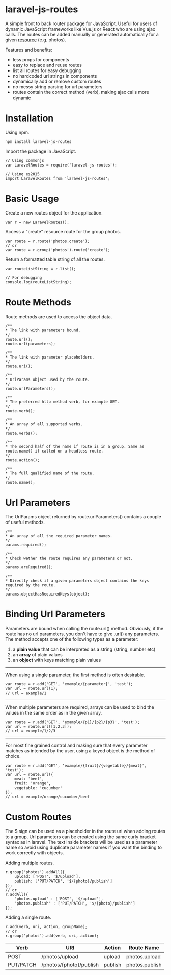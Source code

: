 # laravel-js-routes

A simple front to back router package for JavaScript. Useful for users of dynamic JavaScript frameworks like Vue.js or React who are using ajax calls. The routes can be added manually or generated automatically for a given [resource](https://laravel.com/docs/5.4/controllers#resource-controllers) (e.g. photos).

Features and benefits:
* less props for components
* easy to replace and reuse routes
* list all routes for easy debugging
* no hardcoded url strings in components
* dynamically add or remove custom routes
* no messy string parsing for url parameters
* routes contain the correct method (verb), making ajax calls more dynamic

# Installation
Using npm.
```
npm install laravel-js-routes
```

Import the package in JavaScript.
```
// Using commonjs
var LaravelRoutes = require('laravel-js-routes');

// Using es2015
import LaravelRoutes from 'laravel-js-routes';
```

# Basic Usage

Create a new routes object for the application.
```
var r = new LaravelRoutes();
```

Access a "create" resource route for the group photos.
```
var route = r.route('photos.create');
// or
var route = r.group('photos').route('create');
```

Return a formatted table string of all the routes.
```
var routeListString = r.list();

// For debugging
console.log(routeListString);
```

# Route Methods
Route methods are used to access the object data.

```
/**
* The link with parameters bound.
*/
route.url();
route.url(parameters);

/**
* The link with parameter placeholders.
*/
route.uri();

/**
* UrlParams object used by the route.
*/
route.urlParameters();

/**
* The preferred http method verb, for example GET.
*/
route.verb();

/**
* An array of all supported verbs.
*/
route.verbs();

/**
* The second half of the name if route is in a group. Same as route.name() if called on a headless route.
*/
route.action();

/**
* The full qualified name of the route.
*/
route.name();
```

# Url Parameters
The UrlParams object returned by route.urlParameters() contains a couple of useful methods.

```
/**
* An array of all the required parameter names.
*/
params.required();

/**
* Check wether the route requires any parameters or not.
*/
params.areRequired();

/**
* Directly check if a given parameters object contains the keys required by the route.
*/
params.objectHasRequiredKeys(object);
```


# Binding Url Parameters
Parameters are bound when calling the route.url() method. Obviously, if the route has no url parameters, you don't have to give .url() any parameters. The method accepts one of the following types as a parameter:

1. a **plain value** that can be interpreted as a string (string, number etc)
2. an **array** of plain values
3. an **object** with keys matching plain values


---
When using a single parameter, the first method is often desirable.
```
var route = r.add('GET', 'example/{parameter}', 'test');
var url = route.url(1);
// url = example/1
```
---
When multiple parameters are required, arrays can be used to bind the values in the same order as in the given array. 
```
var route = r.add('GET', 'example/{p1}/{p2}/{p3}', 'test');
var url = route.url([1,2,3]);
// url = example/1/2/3
```
---
For most fine grained control and making sure that every parameter matches as intended by the user, using a keyed object is the method of choice.
```
var route = r.add('GET', 'example/{fruit}/{vegetable}/{meat}', 'test');
var url = route.url({
    meat: 'beef',
    fruit: 'orange',
    vegetable: 'cucumber'
});
// url = example/orange/cucumber/beef
```

# Custom Routes
The $ sign can be used as a placeholder in the route uri when adding routes to a group. Url parameters can be created using the same curly bracket syntax as in laravel. The text inside brackets will be used as a parameter name so avoid using duplicate parameter names if you want the binding to work correctly with objects.

Adding multiple routes.
```
r.group('photos').addAll({
    upload: ['POST', '$/upload'],
    publish: ['PUT/PATCH', '$/{photo}/publish']
});
// or
r.addAll({
    "photos.upload" : ['POST', '$/upload'],
    "photos.publish" : ['PUT/PATCH', '$/{photo}/publish']
});
```

Adding a single route.
```
r.add(verb, uri, action, groupName);
// or
r.group('photos').add(verb, uri, action);
```

| Verb      | URI                     | Action  | Route Name     |
|-----------|-------------------------|---------|----------------|
| POST      | /photos/upload          | upload  | photos.upload  |
| PUT/PATCH | /photos/{photo}/publish | publish | photos.publish |
